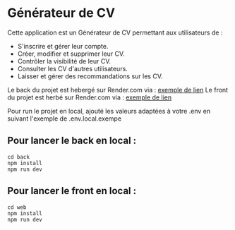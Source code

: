 # Générateur de CV

Cette application est un Générateur de CV permettant aux utilisateurs de :
- S'inscrire et gérer leur compte.
- Créer, modifier et supprimer leur CV.
- Contrôler la visibilité de leur CV.
- Consulter les CV d'autres utilisateurs.
- Laisser et gérer des recommandations sur les CV.

Le back du projet est hebergé sur Render.com via : [exemple de lien](https://exemple.com)
Le front du projet est herbé sur Render.com via : [exemple de lien](https://exemple.com)

Pour run le projet en local, ajouté les valeurs adaptées à votre .env en suivant l'exemple de .env.local.exempe

## Pour lancer le back en local :

```shell
cd back
npm install
npm run dev
```

## Pour lancer le front en local : 
```shell
cd web
npm install
npm run dev
```
